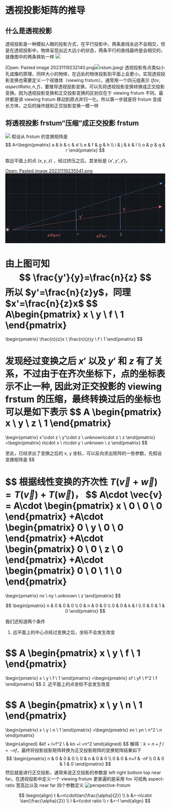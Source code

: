 # 透视投影矩阵的推导
## 什么是透视投影
透视投影是一种模拟人眼的投影方式，在平行投影中，两条直线永远不会相交，但是在透视投影中，物体呈现出近大远小的状态，两条平行的直线最终是会相交的，就像图中的两条铁轨一样
![](perspective_example.jpeg)

[Open: Pasted image 20231119232140.png![](perspective-frstum.jpeg)rstum.jpeg)
透视投影有点类似小孔成像的原理，同样大小的物体，在远处的物体投影到平面上会更小。实现透视投影变换也需要定义一个视锥体（viewing frstum）。通常用一个四元组表示 $(fov, aspectRatio,n, f)$，要推导透视投影变换，可以先将透视投影变换转换成正交投影变换。因为透视投影变换和正交投影变换的区别仅在于 viewing frstum 不同，最终都是讲 viewing frstum 移动到原点并归一化。所以第一步就是将 frstum 变成长方体，之后的操作就和正交投影变换一模一样

##  将透视投影 frstum“压缩”成正交投影 frstum

![](perspective-2D.jpeg)
假设从 frstum 的变换矩阵是
$$
A=\begin{pmatrix}
a & b & c & d \\
e & f & g & h \\
i & j & k & l \\
o & p & q & r
\end{pmatrix}
$$

取远平面上的点 $(x,y,z)$ ，经过挤压之后，其坐标是 $(x',y',z')$，

[Open: Pasted image 20231119235541.png](%E5%8F%AF%E8%A7%86%E5%8C%96/%E5%9B%BE%E5%BD%A2%E5%AD%A6/GAMES-101/assets/507fdbf3b1724866203d5a33e2ee50fb_MD5.jpeg)
![](%E5%8F%AF%E8%A7%86%E5%8C%96/%E5%9B%BE%E5%BD%A2%E5%AD%A6/GAMES-101/assets/507fdbf3b1724866203d5a33e2ee50fb_MD5.jpeg)

由上图可知
$$
\frac{y'}{y}=\frac{n}{z}
$$
所以 $y'=\frac{n}{z}y$，同理 $x'=\frac{n}{z}x$ 
$$
A\begin{pmatrix}
x \\
y \\
f \\
1
\end{pmatrix}
=
\begin{pmatrix}
\frac{n}{z}x \\
\frac{n}{z}y \\
f \\
1
\end{pmatrix}
$$

发现经过变换之后 $x'$ 以及 $y'$ 和 $z$ 有了关系，不过由于在齐次坐标下，点的坐标表示不止一种, 因此对正交投影的 viewing frstum 的压缩，最终转换过后的坐标也可以是如下表示
$$
A
\begin{pmatrix}
x \\
y \\
z \\
1
\end{pmatrix}
=
\begin{pmatrix}
x'\cdot z \\
y'\cdot z \\
unknown\cdot z \\
z
\end{pmatrix}
=\begin{pmatrix}
n\cdot x \\
n\cdot y \\
unknown \\
z
\end{pmatrix}
$$

至此，已经求出了变换之后的 x, y 坐标，可以反向求出矩阵的一些参数，先假设变换矩阵是
$$
                                                                        
$$
根据线性变换的齐次性 $T(\vec{v}+\vec{w})=T(\vec{v})+T(\vec{w})$，
$$
A\cdot \vec{v} = A\cdot \begin{pmatrix}
x \\
0 \\
0 \\
0
\end{pmatrix}
+A\cdot \begin{pmatrix}
0 \\
y \\
0 \\
0
\end{pmatrix}
+A\cdot \begin{pmatrix}
0 \\
0 \\
z \\
0
\end{pmatrix}
+A\cdot \begin{pmatrix}
0 \\
0 \\
1 \\
0
\end{pmatrix}
=
\begin{pmatrix}
nx \\
ny \\
unknown \\
z
\end{pmatrix}
$$


$$
\begin{pmatrix}
n & 0 & 0 & 0  \\
0 & n & 0 & 0  \\
0 & 0 & k & l \\
0 & 0 & 1 & 0 
\end{pmatrix}
$$

我们还知道两个条件
1. 远平面上的中心点经过变换之后，坐标不会发生改变

$$
A
\begin{pmatrix}
x \\
y \\
f \\
1
\end{pmatrix}
=
\begin{pmatrix}
x \\
y \\
f \\
1
\end{pmatrix}
=\begin{pmatrix}
xf \\
yf \\
f^2 \\
f
\end{pmatrix}
$$
2. 近平面上的点坐标不会发生改变

$$
A
\begin{pmatrix}
x \\
y \\
n \\
1
\end{pmatrix}
=
\begin{pmatrix}
x \\
y \\
n \\
1
\end{pmatrix}
=\begin{pmatrix}
xn  \\
yn \\
n^2 \\
n
\end{pmatrix}
$$
$$
\begin{aligned}
&kf  + l=f^2 \\
& kn  +l  =n^2
\end{aligned}
$$
解得：$k=n+f$ $l=-nf$，最终将投影投影矩阵转换为正交投影矩阵的变换矩阵结果如下
$$
\begin{pmatrix}
n & 0 & 0 & 0  \\
0 & n & 0 & 0  \\
0 & 0 & n+f & -nf \\
0 & 0 & 1 & 0 
\end{pmatrix}
$$
然后就是进行正交投影，通常来说正交投影的参数是 left right bottom top near far。在透视投影中定义一个 viewing frstum 更普遍的是采用 fov 可视角 aspect-ratio 宽高比以及 near far 四个参数定义
![perspective-frstum](perspective-frstum.jpeg)

$$
\begin{align}
t &=n\cdot\tan{\frac{\alpha}{2}} \\
b &=-n\cdot \tan{\frac{\alpha}{2}} \\
l &=t\cdot ratio \\
r &=-l
\end{align}
$$
